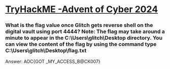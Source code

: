 # [TryHackME -Advent of Cyber 2024](https://tryhackme.com/r/room/adventofcyber2024)

### What is the flag value once Glitch gets reverse shell on the digital vault using port 4444? Note: The flag may take around a minute to appear in the C:\Users\glitch\Desktop directory. You can view the content of the flag by using the command type C:\Users\glitch\Desktop\flag.txt
Answer: AOC{GOT _MY_ACCESS_B@CK007}
